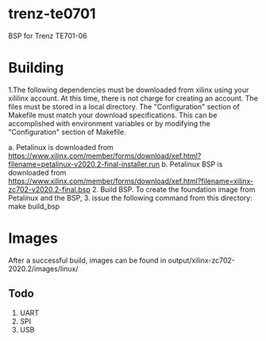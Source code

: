 # trenz-te0701
BSP for Trenz TE701-06

# Building
1.The following dependencies must be downloaded from xilinx using your xililinx
account.  At this time, there is not charge for creating an account.  The files
must be stored in a local directory.  The "Configuration" section of 
Makefile must match your download specifications.  This can be accomplished
with environment variables or by modifying the "Configuration" section of
Makefile.

a. Petalinux is downloaded from https://www.xilinx.com/member/forms/download/xef.html?filename=petalinux-v2020.2-final-installer.run
b. Petalinux BSP is downloaded from https://www.xilinx.com/member/forms/download/xef.html?filename=xilinx-zc702-v2020.2-final.bsp
2. Build BSP.  To create the foundation image from Petalinux and the BSP,
3. issue the following command from this directory:
     make build_bsp

# Images
After a successful build, images can be found in 
output/xilinx-zc702-2020.2/images/linux/

## Todo
1. UART
2. SPI
3. USB

